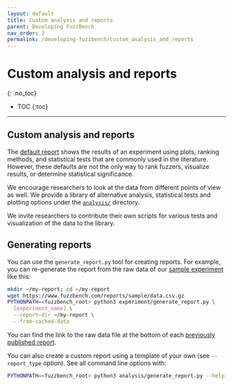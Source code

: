 ```yaml
---
layout: default
title: Custom analysis and reports
parent: Developing FuzzBench
nav_order: 2
permalink: /developing-fuzzbench/custom_analysis_and_reports
---
```


# Custom analysis and reports
{: .no_toc}

- TOC
{:toc}

---

## Custom analysis and reports

The [default report]({{site.baseurl}}/reference/report/) shows the results of an
experiment using plots, ranking methods, and statistical tests that are commonly
used in the literature. However, these defaults are not the only way to rank
fuzzers, visualize results, or determine statistical significance.

We encourage researchers to look at the data from different points of view as
well. We provide a library of alternative analysis, statistical tests and
plotting options under the
[`analysis/`](https://github.com/google/fuzzbench/tree/master/analysis)
directory.

We invite researchers to contribute their own scripts for various tests and
visualization of the data to the library.

## Generating reports

You can use the `generate_report.py` tool for creating reports. For example, you
can re-generate the report from the raw data of our [sample
experiment](https://www.fuzzbench.com/reports/sample/index.html) like this:

```bash
mkdir ~/my-report; cd ~/my-report
wget https://www.fuzzbench.com/reports/sample/data.csv.gz
PYTHONPATH=<fuzzbench_root> python3 experiment/generate_report.py \
  [experiment_name] \
  --report-dir ~/my-report \
  --from-cached-data
```

You can find the link to the raw data file at the bottom of each [previously
published report](https://www.fuzzbench.com/reports/index.html).

You can also create a custom report using a template of your own (see
`--report_type` option). See all command line options with:

```bash
PYTHONPATH=<fuzzbench_root> python3 analysis/generate_report.py --help
```
